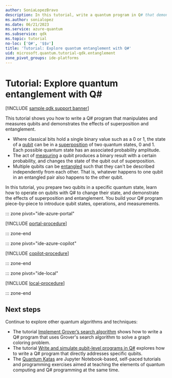 ```yaml
---
author: SoniaLopezBravo
description: In this tutorial, write a quantum program in Q# that demonstrates the superposition and entanglement of qubits.
ms.author: sonialopez
ms.date: 06/21/2023
ms.service: azure-quantum
ms.subservice: qdk
ms.topic: tutorial
no-loc: ['Q#', '$$v']
title: 'Tutorial: Explore quantum entanglement with Q#'
uid: microsoft.quantum.tutorial-qdk.entanglement
zone_pivot_groups: ide-platforms
---
```


# Tutorial: Explore quantum entanglement with Q\#

[!INCLUDE [sample qdk support banner](includes/new-qdk-support.md)] 

This tutorial shows you how to write a Q# program that manipulates and measures qubits and demonstrates the effects of superposition and entanglement. 

* Where classical bits hold a single binary value such as a 0 or 1, the state of a [qubit](xref:microsoft.quantum.glossary-qdk#qubit) can be in a [superposition](xref:microsoft.quantum.glossary-qdk#superposition) of two quantum states, 0 and 1. Each possible quantum state has an associated probability amplitude.
* The act of [measuring](xref:microsoft.quantum.glossary-qdk#measurement) a qubit produces a binary result with a certain probability, and changes the state of the qubit out of superposition. 
* Multiple qubits can be [entangled](xref:microsoft.quantum.glossary-qdk#entanglement) such that they can't be described independently from each other. That is, whatever happens to one qubit in an entangled pair also happens to the other qubit.

In this tutorial, you prepare two qubits in a specific quantum state, learn how to operate on qubits with Q# to change their state, and demonstrate the effects
of superposition and entanglement. You build your Q# program piece-by-piece to introduce qubit states, operations, and measurements.

::: zone pivot="ide-azure-portal"

[!INCLUDE [portal-procedure](includes/tutorial-entanglement-portal-include.md)]

::: zone-end

::: zone pivot="ide-azure-copilot"

[!INCLUDE [copilot-procedure](includes/tutorial-entanglement-copilot-include.md)]

::: zone-end

::: zone pivot="ide-local"

[!INCLUDE [local-procedure](includes/tutorial-entanglement-local-include.md)]

::: zone-end

## Next steps

Continue to explore other quantum algorithms and techniques:

* The tutorial [Implement Grover’s search algorithm](xref:microsoft.quantum.tutorial-qdk.grovers) shows how to write a Q# program that uses Grover's search algorithm to solve a graph coloring problem.
* The tutorial [Write and simulate qubit-level programs in Q#](xref:microsoft.quantum.tutorial-qdk.circuit) explores how to write a Q# program that directly addresses specific qubits.
* The [Quantum Katas](xref:microsoft.quantum.tutorial-qdk.katas) are Jupyter Notebook-based, self-paced tutorials and programming exercises aimed at teaching the elements of quantum computing and Q# programming at the same time.
